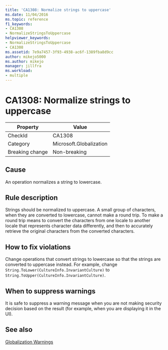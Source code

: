 ```yaml
---
title: 'CA1308: Normalize strings to uppercase'
ms.date: 11/04/2016
ms.topic: reference
f1_keywords:
- CA1308
- NormalizeStringsToUppercase
helpviewer_keywords:
- NormalizeStringsToUppercase
- CA1308
ms.assetid: 7e9a7457-3f93-4938-ac6f-1389fba8d9cc
author: mikejo5000
ms.author: mikejo
manager: jillfra
ms.workload:
- multiple
---
```

# CA1308: Normalize strings to uppercase

|Property|Value|
|-|-|
|CheckId|CA1308|
|Category|Microsoft.Globalization|
|Breaking change|Non-breaking|

## Cause
An operation normalizes a string to lowercase.

## Rule description
Strings should be normalized to uppercase. A small group of characters, when they are converted to lowercase, cannot make a round trip. To make a round trip means to convert the characters from one locale to another locale that represents character data differently, and then to accurately retrieve the original characters from the converted characters.

## How to fix violations
Change operations that convert strings to lowercase so that the strings are converted to uppercase instead. For example, change `String.ToLower(CultureInfo.InvariantCulture)` to `String.ToUpper(CultureInfo.InvariantCulture)`.

## When to suppress warnings
It is safe to suppress a warning message when you are not making security decision based on the result (for example, when you are displaying it in the UI).

## See also
[Globalization Warnings](../code-quality/globalization-warnings.md)
